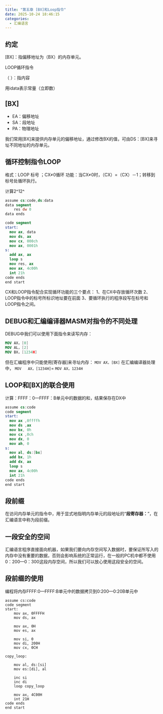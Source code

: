 ```yaml
---
title: "第五章 [BX]和Loop指令"  
date: 2025-10-24 18:46:15
categories: 
  - 汇编语言
---
```


## 约定

[BX]：指偏移地址为（BX）的内存单元。

LOOP循环指令

（ ）：指内容

用idata表示常量（立即数）

## [BX]

* EA：偏移地址
* SA：段地址
* PA：物理地址

我们常用[BX]来提供内存单元的偏移地址，通过修改BX的值，可由DS：[BX]来寻址不同地址的内存单元。

## 循环控制指令LOOP

格式：LOOP          标号           ；CX≠0循环
功能：当CX≠0时，（CX）=（CX）－1；转移到标号处循环执行。

计算2^12^

```nasm
assume cs:code,ds:data
data segment 
    res dw 0
data ends

code segment
start:
  mov ax, data
  mov ds, ax
  mov cx, 000ch
  mov ax, 0001h
s: 
  add ax, ax
  loop s
  mov res, ax
  mov ax, 4c00h
  int 21h
code ends
end start
```

CX和LOOP指令配合实现循环功能的三个要点：
1、在CX中存放循环次数
2、LOOP指令中的标号所标识地址要在前面
3、要循环执行的程序段写在标号和LOOP指令之间。

## DEBUG和汇编编译器MASM对指令的不同处理

DEBUG中我们可以使用下面指令来读写内存：

```nasm
MOV AX，[0]
MOV AL，[2]
MOV BX，[1234H]
```

但在汇编程序中只能使用[寄存器]来寻址内存：
`MOV AX，[BX]`
在汇编编译器处理中，
`MOV   AX，[1234H]`=  `MOV AX，1234H`

## LOOP和[BX]的联合使用

计算：FFFF：0—FFFF：B单元中的数据的和，结果保存在DX中

```nasm
assume cs:code
code segment
start:
  mov ax ,0ffffh
  mov ds ,ax
  mov bx, 0h 
  mov cx ,0ch
  mov dx, 0
  mov ah, 0
s:
  mov al, ds:[bx]
  add bx, 1h
  add dx, ax
  loop s
  mov ax, 4c00h
  int 21h
code ends 
end start
```

## 段前缀

在访问内存单元的指令中，用于显式地指明内存单元的段地址的“**段寄存器：**”，在汇编语言中称为段前缀。

## 一段安全的空间

汇编语言程序直接面向机器，如果我们要向内存空间写入数据时，要保证所写入的内存中没有重要的数据，否则会影响系统的正常运行，在一般的PC机中都不使用0：200—0：300这段内存空间，所以我们可以放心使用这段安全的空间。

## 段前缀的使用

编程将内存FFFF:0—FFFF:B单元中的数据拷贝到0:200—0:20B单元中

```nsam
assume cs:code
code segment
start:
    mov ax, 0FFFFH   
    mov ds, ax       

    mov ax, 0H       
    mov es, ax      

    mov si, 0        
    mov di, 200H     
    mov cx, 0CH      

copy_loop:

    mov al, ds:[si]  
    mov es:[di], al 

    inc si          
    inc di           
    loop copy_loop   

    mov ax, 4C00H
    int 21H
code ends
end start
```